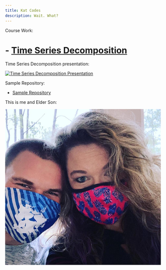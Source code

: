 ```yaml
---
title: Kat Codes
description: Wait. What?
---
```


Course Work:

# - [Time Series Decomposition]()

Time Series Decomposition presentation:

[![Time Series Decomposition Presentation](https://img.youtube.com/vi/DztScBlgg34/0.jpg)](http://www.youtube.com/watch?v=DztScBlgg34)

Sample Repository:

- [Sample Repository](https://github.com/katmakai/William_and_Mary)

This is me and Elder Son:

![My Picture](/pictures/thomas_and_mom.jpg)
